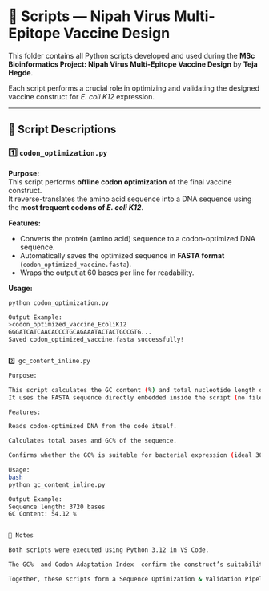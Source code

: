 # 🧬 Scripts — Nipah Virus Multi-Epitope Vaccine Design

This folder contains all Python scripts developed and used during the **MSc Bioinformatics Project: Nipah Virus Multi-Epitope Vaccine Design** by **Teja Hegde**.

Each script performs a crucial role in optimizing and validating the designed vaccine construct for *E. coli K12* expression.

---

## 📁 Script Descriptions


### 1️⃣ `codon_optimization.py`
**Purpose:**  
This script performs **offline codon optimization** of the final vaccine construct.  
It reverse-translates the amino acid sequence into a DNA sequence using the **most frequent codons of *E. coli K12***.

**Features:**
- Converts the protein (amino acid) sequence to a codon-optimized DNA sequence.  
- Automatically saves the optimized sequence in **FASTA format** (`codon_optimized_vaccine.fasta`).  
- Wraps the output at 60 bases per line for readability.  

**Usage:**
```bash
python codon_optimization.py

Output Example:
>codon_optimized_vaccine_EcoliK12
GGGATCATCAACACCCTGCAGAAATACTACTGCCGTG...
Saved codon_optimized_vaccine.fasta successfully!


2️⃣ gc_content_inline.py

Purpose:

This script calculates the GC content (%) and total nucleotide length of the codon-optimized DNA sequence.
It uses the FASTA sequence directly embedded inside the script (no file paths required).

Features:

Reads codon-optimized DNA from the code itself.

Calculates total bases and GC% of the sequence.

Confirms whether the GC% is suitable for bacterial expression (ideal 30–70%).

Usage:
bash
python gc_content_inline.py

Output Example:
Sequence length: 3720 bases
GC Content: 54.12 %


🧠 Notes

Both scripts were executed using Python 3.12 in VS Code.

The GC%  and Codon Adaptation Index  confirm the construct’s suitability for expression in E. coli K12.

Together, these scripts form a Sequence Optimization & Validation Pipeline, demonstrating skills in bioinformatics scripting and data handling.


